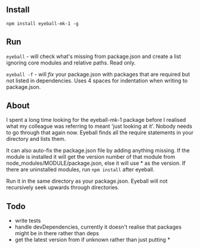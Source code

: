 ## Install
`npm install eyeball-mk-1 -g`

## Run
`eyeball` - will check what's missing from package.json and create a list ignoring core modules and relative paths. Read only.

`eyeball -f` - will *fix* your package.json with packages that are required but not listed in dependencies. Uses 4 spaces for indentation when writing to package.json.

## About
I spent a long time looking for the eyeball-mk-1 package before I realised what my colleague was referring to meant 'just looking at it'. Nobody needs to go through that again now. Eyeball finds all the require statements in your directory and lists them.

It can also auto-fix the package.json file by adding anything missing. If the module is installed it will get the version number of that module from node_modules/MODULE/package.json, else it will use * as the version. If there are uninstalled modules, run `npm install` after eyeball.

Run it in the same directory as your package.json. Eyeball will not recursively seek upwards through directories.

## Todo
- write tests
- handle devDependencies, currently it doesn't realise that packages might be in there rather than deps
- get the latest version from if unknown rather than just putting *
